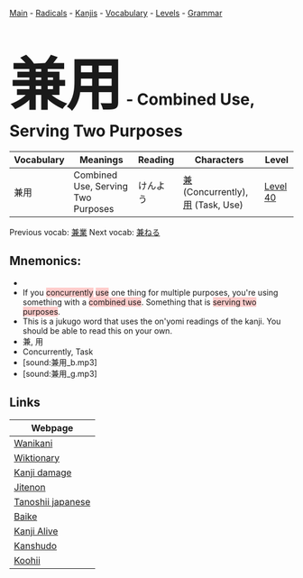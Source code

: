 <style> bigfont {font-size: 100px}</style>
[Main](../README.md) -
[Radicals](../radicals.md) -
[Kanjis](../kanjis.md) -
[Vocabulary](../vocabulary.md) -
[Levels](../levels.md) -
[Grammar](../grammar.md)
# <bigfont> 兼用</bigfont> - Combined Use, Serving Two Purposes 

| Vocabulary | Meanings | Reading | Characters | Level |
| --- | --- | --- | --- | --- |
| 兼用 | Combined Use, Serving Two Purposes | けんよう |  [兼](../kanjis/兼.md) (Concurrently), [用](../kanjis/用.md) (Task, Use) | [Level 40](../levels/wk_level40.md) |

Previous vocab: [兼業](兼業.md) Next vocab: [兼ねる](兼ねる.md) 

## Mnemonics:

* 
* If you <span style="background-color:#ffcccb"> concurrently</span> <span style="background-color:#ffcccb"> use</span> one thing for multiple purposes, you're using something with a <span style="background-color:#ffcccb"> combined use</span>. Something that is <span style="background-color:#ffcccb"> serving two purposes</span>.
* This is a jukugo word that uses the on'yomi readings of the kanji. You should be able to read this on your own.
* 兼, 用
* Concurrently, Task
* [sound:兼用_b.mp3]
* [sound:兼用_g.mp3]


## Links 

| Webpage |
| --- |
| [Wanikani          ](https://www.wanikani.com/kanji/兼用) |
| [Wiktionary        ](https://en.wiktionary.org/wiki/兼用) |
| [Kanji damage      ](http://www.kanjidamage.com/kanji/search?utf8=✓&q=兼用) |
| [Jitenon           ](https://jitenon.com/kanji/兼用) |
| [Tanoshii japanese ](https://www.tanoshiijapanese.com/dictionary/kanji.cfm?k=兼用) |
| [Baike             ](https://baike.baidu.com/item/兼用) |
| [Kanji Alive       ](https://app.kanjialive.com/兼用) |
| [Kanshudo          ](https://www.kanshudo.com/searchmn?q=兼用) |
| [Koohii            ](https://kanji.koohii.com/study/kanji/兼用) |
